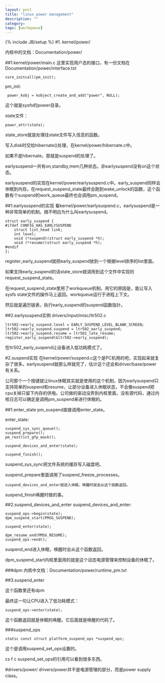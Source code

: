 ```yaml
---
layout: post
title: "linux power management"
description: ""
category: 
tags: [workqueue]
---
```

{% include JB/setup %}
#1.
kernel/power/

内核中的文档：Documentation/power/


##1.kernel/power/main.c
这里实现用户态的接口，有一份文档在Documentation/power/interface.txt

    core_initcall(pm_init);

pm_init:

     power_kobj = kobject_create_and_add("power", NULL);

这个就是sysfs的power目录。

state文件：

    power_attr(state);
    
state_store就是处理往state文件写入信息的函数。

写入disk时交给hibernate()处理，在kernel/power/hibernate.c中。

如果不是hibernate，那就是suspend的处理了。

earlysuspend一共有on,standby,mem几种状态。非earlysuspend没有on这个状态。

earlysuspend的实现在kernel/power/earlysuspend.c中。early_suspend同样会休眠到内存。在request_suspend_state最终会跑到wake_unlock的函数，这个函数有个suspend的work_queue最终也会调用pm_suspend。

##1.earlysuspend的实现
看kernel/power/earlysuspend.c，earlysuspend是一种非常简单的机制。搞不明白为什么叫earlysuspend。

    struct early_suspend {
    #ifdef CONFIG_HAS_EARLYSUSPEND
        struct list_head link;
        int level;
        void (*suspend)(struct early_suspend *h);
        void (*resume)(struct early_suspend *h);
    #endif
    };

register_early_suspend就把early_suspend放到一个根据level排序的list里面。

如果支持early_suspend的话state_store就调用到这个文件中实现的request_suspend_state。

在request_suspend_state里用了workqueue机制。用它的原因是，能让写入sysfs state文件的操作马上返回。workqueue运行于进程上下文。

然后就是遍历链表，执行early_suspend的suspend函数指针。

##2.earlysuspend实例
drivers/input/misc/ltr502.c

    ltr502->early_suspend.level = EARLY_SUSPEND_LEVEL_BLANK_SCREEN;
    ltr502->early_suspend.suspend = ltr502_early_suspend;
    ltr502->early_suspend.resume = ltr502_late_resume;
    register_early_suspend(&ltr502->early_suspend);

在ltr502_early_suspend让设备进入低功耗模式了。

#2.suspend实现
在kernel/power/suspend.c这个是PC机用的吧，实现起来就复杂了很多。earlysuspend就那么样就完了，估计这个还会和driver/base/power有关系。

公司那个一个按键就让linux休眠其实就是使用的这个机制，因为earlysuspend只支持简单的suspend和resume，让部分设备进入休眠状态，不会像suspend把cpu关掉只留下内存的供电。公司做的驱动没弄到内核里面，没有源代码，通过内核日志可以确定是调用pm_suspend来进行休眠的。

##1.enter_state
pm_suspend直接调用enter_state。

enter_state:

    suspend_sys_sync_queue();
    suspend_prepare();
    pm_restrict_gfp_mask();

    suspend_devices_and_enter(state);

    suspend_finish();

suspend_sys_sync把文件系统的缓存写入磁盘吧。

suspend_prepare里面调用了suspend_freeze_processes。

`suspend_devices_and_enter就进入休眠，唤醒时就会从这个函数返回。`

suspend_finish唤醒时做的事。

##2.suspend_devices_and_enter
suspend_devices_and_enter:

    suspend_ops->begin(state);
    dpm_suspend_start(PMSG_SUSPEND);

    suspend_enter(state);

    dpm_resume_end(PMSG_RESUME);
    suspend_ops->end();

suspend_end进入休眠，唤醒时会从这个函数返回。

dpm_suspend_start内核里面用的就是这个动态电源管理来控制设备的休眠了。

###dpm
内核中文档：Documentation/power/runtime_pm.txt

##3.suspend_enter

这个函数里还有dpm

最终这一句让CPU进入了低功耗模式：

    suspend_ops->enter(state);

这个函数返回就是休眠的唤醒。它后面就是唤醒的代码了。

###suspend_ops

    static const struct platform_suspend_ops *suspend_ops;

这个是调用suspend_set_ops设置的。

cs f c suspend_set_ops的引用可以看到很多东西。

#drivers/power/
drivers/power并不是电源管理的部分，而是power supply class。
